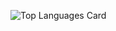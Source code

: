 ![Top Languages Card](https://github-readme-stats.vercel.app/api/top-langs/?username=mehdiget&layout=compact)
